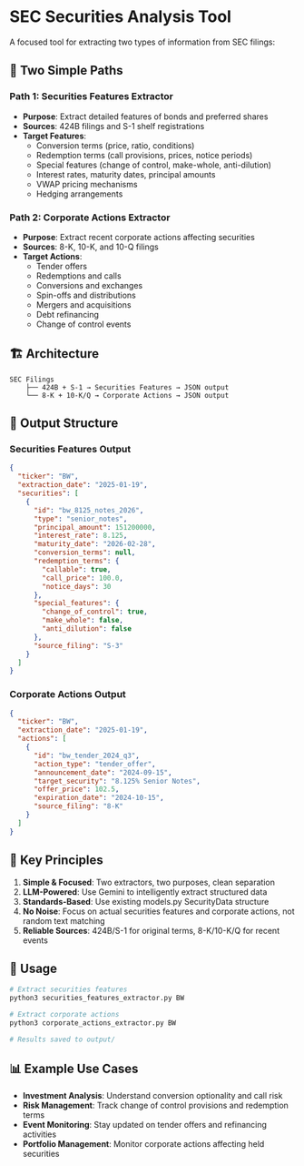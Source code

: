 # SEC Securities Analysis Tool

A focused tool for extracting two types of information from SEC filings:

## 🎯 **Two Simple Paths**

### **Path 1: Securities Features Extractor**
- **Purpose**: Extract detailed features of bonds and preferred shares
- **Sources**: 424B filings and S-1 shelf registrations
- **Target Features**:
  - Conversion terms (price, ratio, conditions)
  - Redemption terms (call provisions, prices, notice periods)
  - Special features (change of control, make-whole, anti-dilution)
  - Interest rates, maturity dates, principal amounts
  - VWAP pricing mechanisms
  - Hedging arrangements

### **Path 2: Corporate Actions Extractor**
- **Purpose**: Extract recent corporate actions affecting securities
- **Sources**: 8-K, 10-K, and 10-Q filings
- **Target Actions**:
  - Tender offers
  - Redemptions and calls
  - Conversions and exchanges
  - Spin-offs and distributions
  - Mergers and acquisitions
  - Debt refinancing
  - Change of control events

## 🏗️ **Architecture**

```
SEC Filings
    ├── 424B + S-1 → Securities Features → JSON output
    └── 8-K + 10-K/Q → Corporate Actions → JSON output
```

## 📁 **Output Structure**

### Securities Features Output
```json
{
  "ticker": "BW",
  "extraction_date": "2025-01-19",
  "securities": [
    {
      "id": "bw_8125_notes_2026",
      "type": "senior_notes",
      "principal_amount": 151200000,
      "interest_rate": 8.125,
      "maturity_date": "2026-02-28",
      "conversion_terms": null,
      "redemption_terms": {
        "callable": true,
        "call_price": 100.0,
        "notice_days": 30
      },
      "special_features": {
        "change_of_control": true,
        "make_whole": false,
        "anti_dilution": false
      },
      "source_filing": "S-3"
    }
  ]
}
```

### Corporate Actions Output
```json
{
  "ticker": "BW", 
  "extraction_date": "2025-01-19",
  "actions": [
    {
      "id": "bw_tender_2024_q3",
      "action_type": "tender_offer",
      "announcement_date": "2024-09-15",
      "target_security": "8.125% Senior Notes",
      "offer_price": 102.5,
      "expiration_date": "2024-10-15",
      "source_filing": "8-K"
    }
  ]
}
```

## 🎯 **Key Principles**

1. **Simple & Focused**: Two extractors, two purposes, clean separation
2. **LLM-Powered**: Use Gemini to intelligently extract structured data
3. **Standards-Based**: Use existing models.py SecurityData structure
4. **No Noise**: Focus on actual securities features and corporate actions, not random text matching
5. **Reliable Sources**: 424B/S-1 for original terms, 8-K/10-K/Q for recent events

## 🚀 **Usage**

```bash
# Extract securities features
python3 securities_features_extractor.py BW

# Extract corporate actions  
python3 corporate_actions_extractor.py BW

# Results saved to output/
```

## 📊 **Example Use Cases**

- **Investment Analysis**: Understand conversion optionality and call risk
- **Risk Management**: Track change of control provisions and redemption terms
- **Event Monitoring**: Stay updated on tender offers and refinancing activities
- **Portfolio Management**: Monitor corporate actions affecting held securities 